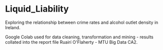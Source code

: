 # Liquid_Liability
Exploring the relationship between crime rates and alcohol outlet density in Ireland. 

Google Colab used for data cleaning, transformation and mining - results collated into the report file Ruairí O'Flaherty - MTU Big Data CA2. 
